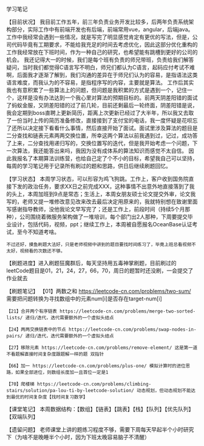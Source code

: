 学习笔记

【目前状况】
  我目前工作五年，前三年负责业务开发比较多，后两年负责系统架构部分，实际工作中有前端开发也有后端，前端常用vue，angular，后端java。工作中我经常会遇到一些情况，就是写完了明显感觉肯定有更优的写法，但是，公司代码毕竟有工期要求，不能给我充足的时间去考虑优化，因此这部分优化重构的工作我经常放在下班时间，作为一种自己的研究，也希望能有跳槽到更好的公司的机会。
  我还记得大一的时候，我们是每个班有负责的师兄带班，负责给我们解答疑问，当时我们都觉得C语言写不明白，师兄们都认为C语言，起码应付考试不难啊，后面我才逐渐了解到，我们沟通的差异在于师兄们认为的容易，是指语法这类语言难度，而我认为的不容易，是指程序写的内容，主要就是算法。
  工作后其实我也有意积累了一些算法上的问题，但问题是我积累的方式是遇到一个，记住一个，这样是没有办法达到一个我心里对算法的预期目标的。前两天阴差阳错的面试了蚂蚁金服，又阴差阳错的过了前几轮，目前还剩最后一轮终面，阴差阳错是说，我会定期到boss直聘上更新简历，距离上次更新已经过了大半年，所以我又去取了一份当时上传的简历准备修改，直接接到了支付宝的电话，我一度怀疑是花呗忘了还所以决定接下看看什么事情，然后直接开始了面试。面试里涉及算法的题目是二分查找和链表元素两两交换位置，所幸这两个算法以前我遇到过，记过，成功答了上来，二分查找用递归写的，交换位置写的迭代，但是我开始考虑一个问题，下一次算法，我还能答出来吗，我因为没有成体系的算法知识而感觉不太自信。
  因此我报名了本期算法训练营，也给自己定了个不小的目标，希望我自己可以坚持，每周的学习笔记用于记录所有刷过的题和思路，供日后继续刷题回忆。
  
【学习状态】
	本周学习状态，可以形容为鸡飞狗跳。工作上，客户收到国务院直接下发的政治任务，要求XX日之前完成XXX，这种事情不出意外地直接落到了我的头上，本周加班到9点是常态；生活上，本周女朋友硕士论文提交外审，论文我写的，老师又提一堆修改意见改来改去最后决定用原来的，我就特别想在致谢里面写感谢指导教师，没他我论文早写完了；还是工作上，前段时间（持续5个月那种），公司围绕着微服务架构做了一堆培训，每个部门出2人那种，下周要提交毕业设计，包括代码，视频，ppt；继续工作上，本周被自愿报名OceanBase认证考试，至今不知道考啥。
	
	不过还好，摸鱼刷题大法好，只是老师视频中讲到的题目要找时间练习了，毕竟上班总看视频不太好，视频看的次数还不够。

【刷题进度】进入刷题狂魔群后，每天坚持用五毒神掌刷题，目前刷过的leetCode题目是01，21，24，27，66，70，周日的题暂时还没刷，一会提交了作业就去

【刷题笔记】
	【01】两数之和 https://leetcode-cn.com/problems/two-sum/ 需要把问题转换为寻找数组中的元素num[i]是否存在target-num[i]
	
	【21】合并两个有序链表 https://leetcode-cn.com/problems/merge-two-sorted-lists/ 递归/迭代，迭代需要额外的一个虚拟头结点
	
	【24】两两交换链表中的节点 https://leetcode-cn.com/problems/swap-nodes-in-pairs/ 递归/迭代，迭代需要额外的一个虚拟头结点
	
	【27】移除元素 https://leetcode-cn.com/problems/remove-element/ 这是第一道不看题解直接时间复杂度跟题解一样的题 双指针
	
	【66】加一 https://leetcode-cn.com/problems/plus-one/ 模拟计算时的进位思路，如果全部进位，则数组长度加一且首位一定是1
	
	【70】爬楼梯 https://leetcode-cn.com/problems/climbing-stairs/solution/pa-lou-ti-by-leetcode-solution/ 动态规划，但动态规划不能达到最优的时间复杂度【找时间复习数学】
	
	
【课堂笔记】
	本周数据结构：【数组】【链表】【跳表】【栈】【队列】【优先队列】【双端队列】

【遗留问题】
	老师课堂上讲的题练习程度不够，需要下周每天早起半个小时研究下（为啥不是晚睡半个小时，因为下班太晚容易脑子不清醒）
	
